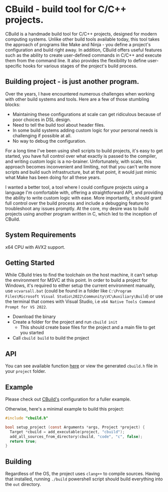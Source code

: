 # CBuild - build tool for C/C++ projects.

CBuild is a handmade build tool for C/C++ projects, designed for modern computing systems. Unlike other build tools
available today, this tool takes the approach of programs like Make and Ninja - you define a project's configuration and
build right away. In addition, CBuild offers useful features such as the ability to create user-defined commands in
C/C++ and execute them from the command line. It also provides the flexibility to define user-specific hooks for various
stages of the project's build process.

## Building project - is just another program.

Over the years, I have encountered numerous challenges when working with other build systems and tools. Here are a few of those stumbling blocks:
- Maintaining these configurations at scale can get ridiculous because of poor choices in DSL design.
- Need to tell the build tool about header files.
- In some build systems adding custom logic for your personal needs is challenging if possible at all.
- No way to debug the configuration.

For a long time I've been using shell scripts to build projects, it's easy to get started, you have full control over
what exactly is passed to the compiler, and writing custom logic is a no-brainer. Unfortunately, with scale, this approach
becomes inconvenient and limiting, not that you can't write more scripts and build such infrastructure, but at that point,
it would just mimic what Make has been doing for all these years.

I wanted a better tool, a tool where I could configure projects using a language I'm comfortable with, offering a
straightforward API, and providing the ability to write custom logic with ease. More importantly, it should grant full
control over the build process and include a debugging feature to troubleshoot any issues promptly. At the core, my 
desire was to build projects using another program written in C, which led to the inception of CBuild.

## System Requirements

x64 CPU with AVX2 support.

## Getting Started
While CBuild tries to find the toolchain on the host machine, it can't setup the environment for MSVC at this point. In order to build a project for Windows, it's required to either setup the current environment manually, use `vcvarsall.bat` (could be found in a folder like `C:\Program Files\Microsoft Visual Studio\2022\Community\VC\Auxiliary\Build`) or use the terminal that comes with Visual Studio, i.e `x64 Native Tools Command Prompt for VS 2022`.  

- Download the binary
- Create a folder for the project and run `cbuild init`
  - This should create base files for the project and a main file to get you started
- Call `cbuild build` to build the project

## API

You can see available function [here](./code/cbuild_api_template) or view the generated `cbuild.h` file in your `project` folder.

## Example

Please check out [CBuild's](./project/build.cpp) configuration for a fuller example.

Otherwise, here's a minimal example to build this project:

```c
#include "cbuild.h"

bool setup_project (const Arguments *args, Project *project) {
  Target *cbuild = add_executable(project, "cbuild");
  add_all_sources_from_directory(cbuild, "code", "c", false);
  return true;
}
```

## Building

Regardless of the OS, the project uses `clang++` to compile sources. Having that installed, running `./build` powershell script should build everything into the `out` directory. 

